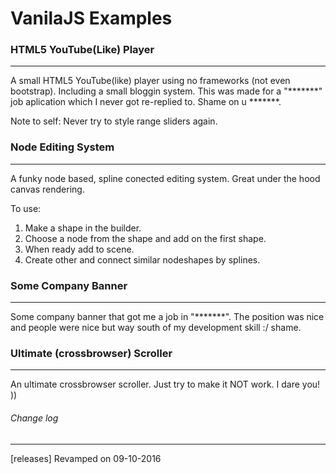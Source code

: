 # VanilaJS Examples #

### HTML5 YouTube(Like) Player ###
---
A small HTML5 YouTube(like) player using no frameworks (not even bootstrap). Including a small bloggin system. 
This was made for a "*******" job aplication which I never got re-replied to. Shame on u *******.

Note to self: Never try to style range sliders again.

### Node Editing System ###
---
A funky node based, spline conected editing system. Great under the hood canvas rendering.

To use: 
1. Make a shape in the builder.
2. Choose a node from the shape and add on the first shape.
3. When ready add to scene.
4. Create other and connect similar nodeshapes by splines.

### Some Company Banner ###
---
Some company banner that got me a job in "*******". 
The position was nice and people were nice but way south of my development skill :/ shame.

### Ultimate (crossbrowser) Scroller ###
---
An ultimate crossbrowser scroller. Just try to make it NOT work. I dare you! ))

###### Change log ######
---
[releases] Revamped on 09-10-2016